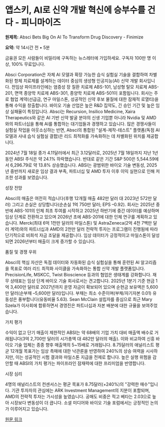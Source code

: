 # 앱스키, AI로 신약 개발 혁신에 승부수를 건다 - 피니마이즈

**원제목:** Absci Bets Big On AI To Transform Drug Discovery - Finimize

**요약:** 약 14시간 전 • 5분

금융권 모든 사람들이 비밀리에 구독하는 뉴스레터에 가입하세요. 구독자 100만 명 이상, 100% 무료입니다.

Absci Corporation은 자체 AI 모델과 확장 가능한 습식 실험실 기술을 결합하여 차별화된 항체 치료제를 설계하는 데이터 중심의 생성형 인공지능(AI) 신약 개발 회사입니다.  전임상 파이프라인에는 염증성 장 질환 치료제 ABS-101, 남성형 탈모 치료제 ABS-201, 면역 종양학 치료제 ABS-301, 종양학 치료제 ABS-501이 포함됩니다.  회사는 주로 협업 계약(선급금, 연구 마일스톤, 성공적인 신약 후보 물질에 대한 잠재적 로열티)을 통해 수익을 창출합니다. 바이오 기술 산업은 높은 R&D 집약도, 긴 승인 기간 및 높은 임상 실패율이 특징입니다. Absci는 Recursion, Insilico Medicine, Xaira Therapeutics와 같은 AI 기반 신약 발굴 분야의 신생 기업뿐 아니라 Nvidia 및 AMD와의 파트너십을 통해 AI를 통합하는 대기업들과 경쟁하고 있습니다. 많은 경쟁사들이 실험실 작업을 아웃소싱하는 반면, Absci의 통합된 "설계-제작-테스트" 플랫폼(독점 AI 모델과 사내 습식 실험실 결합)은 리드 최적화를 가속화하는 데 차별화된 위치를 제공합니다.

2024년 7월 18일 종가 4.11달러에서 최근 3.12달러로, 2025년 7월 18일까지 지난 1년 동안 ABSI 주식은 약 24.1% 하락했습니다.  반대로 같은 기간 S&P 500은 5,544.59에서 6,296.79로 약 13.8% 상승했습니다. ABSI는 광범위한 바이오 기술 변동성, 2025년 중반까지 새로운 임상 결과 부족, 파트너십 및 AMD 투자 이후 이익 실현으로 인해 저조한 성과를 보였습니다.

성장 전망

Absci의 매출은 여전히 적습니다(후행 12개월 매출 482만 달러 대 2023년 572만 달러) 그리고 손실은 상당합니다(순손실 1억 750만 달러; EPS –0.92). 회사는 2025년 중반에 ABS-101의 인체 최초 투여를 시작하고 2025년 하반기에 중간 데이터를 예상하며 임상 단계로 전환하고 있으며 2026년 초에 ABS-201에 대한 인체 연구를 계획하고 있습니다. Merck(최대 6억 1천만 달러의 마일스톤) 및 AstraZeneca(2억 4천 7백만 달러 계약)와의 파트너십과 AMD의 2천만 달러 전략적 투자는 프로그램이 진행됨에 따라 단기적으로 비희석 자금 조달을 제공합니다. 임상 데이터가 긍정적이고 마일스톤이 달성되면 2026년부터 매출이 크게 증가할 수 있습니다.

품질 및 경쟁 우위

Absci의 핵심 자산은 독점 데이터와 자동화된 습식 실험실을 통해 훈련된 AI 알고리즘을 목표로 여러 리드 최적화 사이클을 가속화하는 통합 신약 개발 플랫폼입니다. PrecisionLife, MSKCC, Twist Bioscience 등과의 협업은 생태계를 강화합니다.  재무 상태표는 임상 단계 바이오 기술 회사로서는 견고합니다. 2025년 1분기 기준 현금 1억 3,400만 달러로 2027년까지 운영 자금이 확보되어 있으며 순현금 보유액은 5,600만 달러(순부채 –5,600만 달러)입니다. 부채는 최소 수준이며(부채/자기자본 0.01) 유동성은 풍부합니다(유동비율 5.63). Sean McClain 설립자를 중심으로 최근 Mary Szela가 이사회에 합류하면서 경영진은 파트너십과 자본 배분에 대한 규율을 보여주었습니다.

가치 평가

수익이 없고 단기 매출이 제한적인 ABSI는 약 68배의 기업 가치 대비 매출액 배수로 거래됩니다(3억 2,700만 달러의 시가총액 대 482만 달러의 매출).  이와 비교하여 신흥 바이오 기술 업체는 종종 향후 매출액의 5~15배로 거래됩니다.  8.75달러의 애널리스트 평균 12개월 목표가는 임상 촉매에 대한 낙관론을 반영하여 240%의 상승 여력을 시사하지만, 이는 성공적인 시험 결과와 마일스톤 지급을 전제로 합니다.  높은 실행 위험을 감안할 때 ABSI의 가치 평가는 파이프라인 잠재력에 대한 프리미엄을 반영합니다.

시장 심리

4명의 애널리스트의 컨센서스는 평균 목표가 8.75달러(+240%)의 "강력한 매수"입니다.  기관 투자자의 관심에는 ARK Investment Management의 지분이 포함되며, AMD의 전략적 투자는 가시성을 높였습니다. 공매도 비중은 적고 베타는 2.03으로 높아 시장보다 변동성이 더 큽니다. 소셜 미디어와 바이오 기술 포럼에서는 긍정적인 논의가 이루어지고 있습니다.

[원문 링크](https://finimize.com/content/absi-asset-snapshot)
